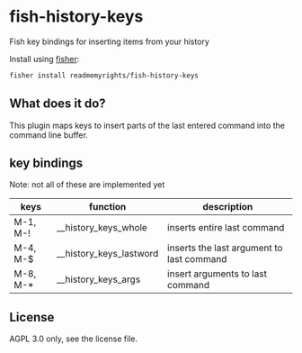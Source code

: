 # fish-history-keys

Fish key bindings for inserting items from your history

Install using [fisher](https://github.com/jorgebucaran/fisher):

```bash
fisher install readmemyrights/fish-history-keys
```

## What does it do?

This plugin maps keys to insert parts of the last entered command into the command line buffer.

## key bindings

Note: not all of these are implemented yet

| keys      | function                  | description                               |
| --------- | ------------------------- | ----------------------------------------- |
| M-1, M-!  | \_\_history_keys_whole    | inserts entire last command               |
| M-4, M-$  | \_\_history_keys_lastword | inserts the last argument to last command |
| M-8, M-\* | \_\_history_keys_args     | insert arguments to last command          |

## License

AGPL 3.0 only, see the license file.
